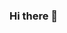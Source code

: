 <link rel="stylesheet" type="text/css" media="all" href="styles.css" />

### Hi there 👋

<!--
**nickgraffis/nickgraffis** is a ✨ _special_ ✨ repository because its `README.md` (this file) appears on your GitHub profile.

Here are some ideas to get you started:

- 🔭 I’m currently working on ...
- 🌱 I’m currently learning ...
- 👯 I’m looking to collaborate on ...
- 🤔 I’m looking for help with ...
- 💬 Ask me about ...
- 📫 How to reach me: ...
- 😄 Pronouns: ...
- ⚡ Fun fact: ...
-->
<div class="wrapper">
<div class="pumpkin">
<div></div>
<div></div>
<div></div>
<div></div>
</div>
<div class="eye left"></div>
<div class="eye right"></div>
<div class="nose"></div>
<div class="mouth">
<div></div>
<div></div>
</div>
<div class="stem"></div>
</div>
